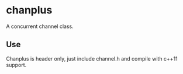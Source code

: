 # chanplus
A concurrent channel class.

## Use
Chanplus is header only, just include channel.h and compile with c++11 support.
